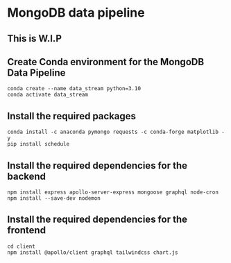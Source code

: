 # MongoDB data pipeline

## This is W.I.P

## Create Conda environment for the MongoDB Data Pipeline

```
conda create --name data_stream python=3.10
conda activate data_stream
```

## Install the required packages

``` 
conda install -c anaconda pymongo requests -c conda-forge matplotlib -y
pip install schedule
```

## Install the required dependencies for the backend
```
npm install express apollo-server-express mongoose graphql node-cron
npm install --save-dev nodemon
```

## Install the required dependencies for the frontend

```
cd client
npm install @apollo/client graphql tailwindcss chart.js
```